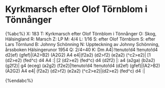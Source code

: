 # Kyrkmarsch efter Olof Törnblom i Tönnånger

{%abc%}
X: 183
T: Kyrkmarsch efter Olof Törnblom i Tönnånger
O: Skog, Hälsingland
R: Marsch
Z: LP
M: 4/4
L: 1/16
S: efter Olof Törnblom
S: efter Lars Törnlund
B: Johnny Schönning
N: Uppteckning av Johnny Schönning, årssboken Hälsingerunor 1954
Q: 2/4=40
K: Dm
A4|:!tenuto!d4 !tenuto!d4 d2(ef) (gfef)|(A2>B2) (A2G2) A4 e4|(f2a2) (d2>f2) (e2a2) (^c2>e2)|
[1 (d2>e2) (fed^c) d4 A4 :| [2 (d2>e2) (fed^c) d4 (d2f2) |: a4 (a2ga) (b2a2) (g2f2)|
g4 (eceg) (a2g2) (f2e2)|!tenuto!d4 !tenuto!d4 (d2ef) (gfef)|(A2>B2) (A2G2) A4 e4|
(f2a2) (d2>f2) (e2a2) (^c2>e2)|(d2>e2) (fed^c) d4 :|

{%endabc%}


